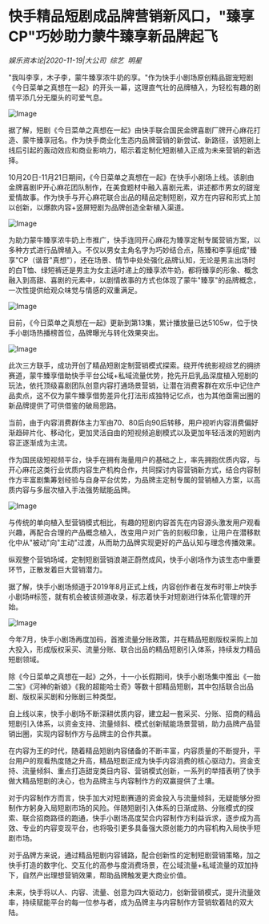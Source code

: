 # 快手精品短剧成品牌营销新风口，"臻享CP"巧妙助力蒙牛臻享新品牌起飞

*娱乐资本论|2020-11-19|大公司 
                                                综艺 
                                                明星*

"我叫李享，木子李，蒙牛臻享浓牛奶的享。"作为快手小剧场原创精品甜宠短剧《今日菜单之真想在一起》的开头一幕，这理直气壮的品牌植入，为轻松有趣的剧情平添几分无厘头的可爱气息。

![Image](https://p3.pstatp.com/large/pgc-image/0184a26cdf9245aaa4fb8bc53393f354)

据了解，短剧《今日菜单之真想在一起》由快手联合国民金牌喜剧厂牌开心麻花打造、蒙牛臻享冠名。作为快手商业化生态内品牌营销的新尝试、新路径，该短剧上线后引起的轰动效应和商业影响力，昭示着定制化短剧植入正成为未来营销的新选择。

10月20日-11月21日期间，《今日菜单之真想在一起》在快手小剧场上线。该剧由金牌喜剧IP开心麻花团队制作，在美食题材中融入喜剧元素，讲述都市男女的甜宠爱情故事。作为快手与开心麻花联合出品的精品定制短剧，双方在内容和形式上加以创新，以爆款内容+竖屏短剧为品牌创造全新植入渠道。

![Image](https://p3.pstatp.com/large/pgc-image/6a65e4185e254b0ca94ba5f51a60d8f1)

为助力蒙牛臻享浓牛奶上市推广，快手连同开心麻花为臻享定制专属营销方案，以多种方式进行品牌植入。不仅以男女主角名字为巧妙结合点，陈臻和李享组成"臻享"CP（谐音"真想"），还在场景、情节中处处强化品牌认知，无论是男主出场时的白T恤、绿短裤还是男主为女主适时递上的臻享浓牛奶，都将臻享的形象、概念融入到高甜、喜剧的元素中，以剧情故事的方式也体现了蒙牛"臻享"的品牌概念，一次性提供给观众味觉与情感的双重满足。

![Image](https://p3.pstatp.com/large/pgc-image/2b92208746dc4adebcf977ab1b295f99)

目前，《今日菜单之真想在一起》更新到第13集，累计播放量已达5105w，位于快手小剧场热播榜首位，品牌曝光与转化效果突出。

![Image](https://p3.pstatp.com/large/pgc-image/c4d0d8b5946645e3bc9b37cba571727c)

此次三方联手，成功开创了精品短剧定制营销模式探索。绕开传统影视综艺的拥挤赛道，蒙牛臻享借助快手平台公域+私域流量优势，抢先开启乳品深度植入短剧的玩法，依托顶级喜剧团队创意内容打通场景营销，让潜在消费客群在欢乐中记住产品卖点，这不仅为蒙牛臻享借势差异化打法形成独特记忆点，也为其他亟需出圈的新品牌提供了可供借鉴的破局思路。

当前，由于内容消费群体主力军由70、80后向90后转移，用户视听内容消费偏好渐趋碎片化、移动化，更加灵活自由的短视频追剧模式以及更加年轻活泼的短剧内容正逐渐成为主流。

作为国民级短视频平台，快手在拥有海量用户的基础之上，率先拥抱优质内容，与开心麻花这类行业优质内容生产机构合作，共同探讨内容营销新方式，结合内容制作方丰富剧集筹划经验与自身平台优势，为品牌主定制专属的营销植入方案，以高质内容与多层次植入手法强势赋能品牌。

![Image](https://p3.pstatp.com/large/pgc-image/db9f17982bb640fd8a2fafbb7b8748a6)

与传统的单向植入型营销模式相比，有趣的短剧内容首先在内容源头激发用户观看兴趣，再配合合理的产品概念植入，改变用户对广告的刻板印象，让用户在潜移默化中从"被动"向"主动"过渡，从而助力品牌实现更好的产品认知与理念传播效果。

纵观整个营销场域，定制短剧营销浪潮正蔚然成风，快手小剧场作为该生态中重要环节，正散发着巨大营销潜力。

据了解，快手小剧场频道于2019年8月正式上线，内容创作者在发布时带上#快手小剧场#标签，就有机会被该频道收录，标志着快手对短剧进行体系化管理的开始。

![Image](https://p3.pstatp.com/large/pgc-image/26d38f42cd784ba398b7aa4b6614b9c9)

今年7月，快手小剧场再度加码，首推流量分账政策，并在精品短剧版权采购上加大投入，形成版权采买、流量分账、联合出品的精品短剧引入体系，持续发力精品短剧领域。

除《今日菜单之真想在一起》之外，十一小长假期间，快手小剧场集中推出《一胎二宝》《河神的新娘》《我的超能哈士奇》等数十部精品短剧，其中包括联合出品剧、版权采买剧和分账剧三种类型。

自上线以来，快手小剧场不断深耕优质内容，建立起一套采买、分账、招商的精品短剧引入体系，以资金支持、流量倾斜、模式创新赋能场景营销，助力品牌产品营销出圈，实现内容制作方与品牌主的合作共赢。

在内容为王的时代，随着精品短剧内容储备的不断丰富，内容质量的不断提升，平台用户的观看热度随之升高，精品短剧正成为快手内容消费的核心驱动力。资金支持、流量倾斜、重点打造甜宠类目内容、营销模式创新，一系列的举措表明了快手做大精品短剧的决心，也为品牌主与内容制作方的双赢提供了土壤。

对于内容制作方而言，快手加大对短剧赛道的资金投入与流量倾斜，无疑能够分担制作方躬身入局短剧市场的风险。伴随短剧引入体系的日渐成熟、分账模式的探索、联合招商路径的跑通，快手小剧场高度契合内容制作方利益诉求，逐步成为高效、专业的内容变现平台，也将吸引更多具备强大原创能力的内容机构入局快手短剧市场。

对于品牌方来说，通过精品短剧内容铺路，配合创新性的定制短剧营销策略，加之快手打造的数字化、交互化的高参与度消费场景，在公域流量+私域流量的双加持下，自然产出理想营销效果，帮助品牌触发更大商业价值。

未来，快手将以人、内容、流量、创意为四大驱动力，创新营销模式，提升流量效率，持续赋能平台的每一位参与者，成为品牌主与内容制作方营销软着陆的双大陆。

